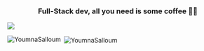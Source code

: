 <h3 align="center">Full-Stack dev, all you need is some coffee 🧑‍💻</h3> 
<img align="center" src="https://user-images.githubusercontent.com/22646749/229378542-2347aa87-0e1c-46b2-91db-7ab73097438d.jpg" />

<p><img align="left" src="https://github-readme-stats.vercel.app/api/top-langs?username=YoumnaSalloum&show_icons=true&locale=en&layout=compact" alt="YoumnaSalloum" /></p>

<p>&nbsp;<img align="center" src="https://github-readme-stats.vercel.app/api?username=YoumnaSalloum&show_icons=true&locale=en" alt="YoumnaSalloum" /></p>
